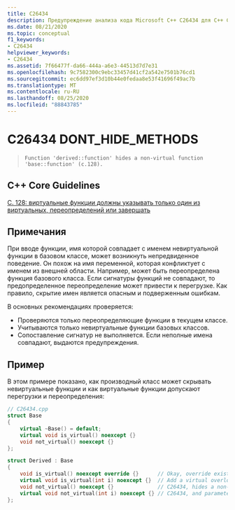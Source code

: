 ```yaml
---
title: C26434
description: Предупреждение анализа кода Microsoft C++ C26434 для C++ Core Guidelines случае C. 128.
ms.date: 08/21/2020
ms.topic: conceptual
f1_keywords:
- C26434
helpviewer_keywords:
- C26434
ms.assetid: 7f66477f-da66-444a-a6e3-44513d7d7e31
ms.openlocfilehash: 9c7582300c9ebc33457d41cf2a542e7501b76cd1
ms.sourcegitcommit: ec6dd97ef3d10b44e0fedaa8e53f41696f49ac7b
ms.translationtype: MT
ms.contentlocale: ru-RU
ms.lasthandoff: 08/25/2020
ms.locfileid: "88843785"
---
```

# <a name="c26434-dont_hide_methods"></a>C26434 DONT_HIDE_METHODS

> `Function 'derived::function' hides a non-virtual function 'base::function' (c.128).`

## <a name="c-core-guidelines"></a>C++ Core Guidelines

[C. 128: виртуальные функции должны указывать только один из виртуальных, переопределений или завершать](https://github.com/isocpp/CppCoreGuidelines/blob/master/CppCoreGuidelines.md)

## <a name="remarks"></a>Примечания

При вводе функции, имя которой совпадает с именем невиртуальной функции в базовом классе, может возникнуть непредвиденное поведение. Он похож на имя переменной, которая конфликтует с именем из внешней области. Например, может быть переопределена функция базового класса. Если сигнатуры функций не совпадают, то предопределенное переопределение может привести к перегрузке. Как правило, скрытие имен является опасным и подверженным ошибкам.

В основных рекомендациях проверяется:

- Проверяются только переопределяющие функции в текущем классе.
- Учитываются только невиртуальные функции базовых классов.
- Сопоставление сигнатур не выполняется. Если неполные имена совпадают, выдаются предупреждения.

## <a name="example"></a>Пример

В этом примере показано, как производный класс может скрывать невиртуальные функции и как виртуальные функции допускают перегрузки и переопределения:

```cpp
// C26434.cpp
struct Base
{
    virtual ~Base() = default;
    virtual void is_virtual() noexcept {}
    void not_virtual() noexcept {}
};

struct Derived : Base
{
    void is_virtual() noexcept override {}      // Okay, override existing function
    virtual void is_virtual(int i) noexcept {}  // Add a virtual overload for function
    void not_virtual() noexcept {}              // C26434, hides a non-virtual function
    virtual void not_virtual(int i) noexcept {} // C26434, and parameters ignored
};

```
